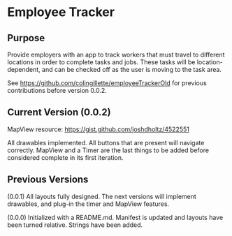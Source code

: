 # Employee Tracker

## Purpose

Provide employers with an app to track workers that must travel to different locations in order to complete tasks and jobs. These tasks will be location-dependent, and can be checked off as the user is moving to the task area.

See https://github.com/colingillette/employeeTrackerOld for previous contributions before version 0.0.2.

## Current Version (0.0.2)

MapView resource: https://gist.github.com/joshdholtz/4522551

All drawables implemented. All buttons that are present will navigate correctly. MapView and a Timer are the last things to be added before considered complete in its first iteration.

## Previous Versions

(0.0.1) All layouts fully designed. The next versions will implement drawables, and plug-in the timer and MapView features.

(0.0.0) Initialized with a README.md. Manifest is updated and layouts have been turned relative. Strings have been added.
